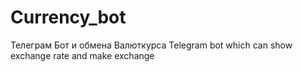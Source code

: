 # Currency_bot
Телеграм Бот  и обмена Валюткурса
Telegram bot which can show exchange rate and make exchange
